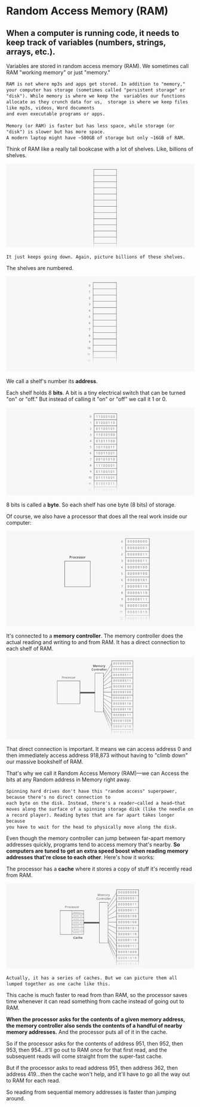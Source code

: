 # Random Access Memory (RAM)

## When a computer is running code, it needs to keep track of variables (numbers, strings, arrays, etc.).

Variables are stored in random access memory (RAM). We sometimes call RAM "working memory" or just "memory."

~~~
RAM is not where mp3s and apps get stored. In addition to "memory," your computer has storage (sometimes called "persistent storage" or "disk"). While memory is where we keep the  variables our functions 
allocate as they crunch data for us,  storage is where we keep files like mp3s, videos, Word documents
and even executable programs or apps.

Memory (or RAM) is faster but has less space, while storage (or "disk") is slower but has more space. 
A modern laptop might have ~500GB of storage but only ~16GB of RAM.
~~~

Think of RAM like a really tall bookcase with a lot of shelves. Like, billions of shelves.

![Texto alternativo](img/1.jpg)

~~~
It just keeps going down. Again, picture billions of these shelves.
~~~

The shelves are numbered.

![Texto alternativo](img/2.jpg)

We call a shelf's number its **address**.

Each shelf holds 8 **bits**. A bit is a tiny electrical switch that can be turned "on" or "off." But instead of calling it "on" or "off" we call it 1 or 0.

![Texto alternativo](img/3.jpg)

8 bits is called a **byte**. So each shelf has one byte (8 bits) of storage.

Of course, we also have a processor that does all the real work inside our computer:

![Texto alternativo](img/4.jpg)

It's connected to a **memory controller**. The memory controller does the actual reading and writing to and from RAM. It has a direct connection to each shelf of RAM.

![Texto alternativo](img/5.jpg)

That direct connection is important. It means we can access address 0 and then immediately access address 918,873 without having to "climb down" our massive bookshelf of RAM.

That's why we call it Random Access Memory (RAM)—we can Access the bits at any Random address in Memory right away.

~~~
Spinning hard drives don't have this "random access" superpower, because there's no direct connection to 
each byte on the disk. Instead, there's a reader—called a head—that moves along the surface of a spinning storage disk (like the needle on a record player). Reading bytes that are far apart takes longer because 
you have to wait for the head to physically move along the disk.
~~~

Even though the memory controller can jump between far-apart memory addresses quickly, programs tend to access memory that's nearby. **So computers are tuned to get an extra speed boost when reading memory addresses that're close to each other**. Here's how it works:

The processor has a **cache** where it stores a copy of stuff it's recently read from RAM.

![Texto alternativo](img/6.jpg)

~~~
Actually, it has a series of caches. But we can picture them all lumped together as one cache like this.
~~~

This cache is much faster to read from than RAM, so the processor saves time whenever it can read something from cache instead of going out to RAM.

**When the processor asks for the contents of a given memory address, the memory controller also sends the contents of a handful of nearby memory addresses.** And the processor puts all of it in the cache.

So if the processor asks for the contents of address 951, then 952, then 953, then 954...it'll go out to RAM once for that first read, and the subsequent reads will come straight from the super-fast cache.

But if the processor asks to read address 951, then address 362, then address 419...then the cache won't help, and it'll have to go all the way out to RAM for each read.

So reading from sequential memory addresses is faster than jumping around.